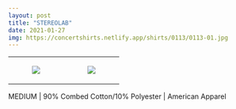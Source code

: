 ```yaml
---
layout: post
title: "STEREOLAB"
date: 2021-01-27
img: https://concertshirts.netlify.app/shirts/0113/0113-01.jpg
---
```




<table style="width:100%;"><tr><td style="vertical-align:top;">
      <figure class="tmblr-full" data-orig-height="2048" data-orig-width="1365" data-orig-src="https://concertshirts.netlify.app/shirts/0113/0113-01.jpg"><img src="https://64.media.tumblr.com/a7ab6db05e4ed687dcb590e7e9d531b1/69096e4d008779c5-54/s540x810/ec0d9d68c2d1ea25a75075ab182b49247694a0aa.jpg" data-orig-height="2048" data-orig-width="1365" data-orig-src="https://concertshirts.netlify.app/shirts/0113/0113-01.jpg"/></figure></td>
    <td style="vertical-align:top;">
      <figure class="tmblr-full" data-orig-height="2048" data-orig-width="1365" data-orig-src="https://concertshirts.netlify.app/shirts/0113/0113-02.jpg"><img src="https://64.media.tumblr.com/faa056724a1fe6be2d729156a4ab00a8/69096e4d008779c5-57/s540x810/7694b2873bdb672d4d33e37159d86393b7f77449.jpg" data-orig-height="2048" data-orig-width="1365" data-orig-src="https://concertshirts.netlify.app/shirts/0113/0113-02.jpg"/></figure></td>
  </tr></table><p>
  MEDIUM | 90% Combed Cotton/10% Polyester | American Apparel
</p>
